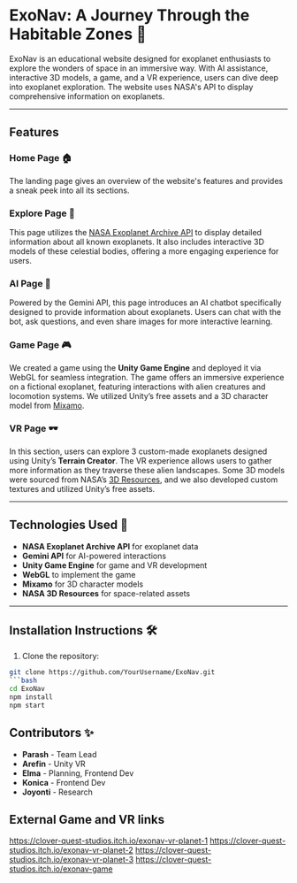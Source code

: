 # ExoNav: A Journey Through the Habitable Zones 🌌

ExoNav is an educational website designed for exoplanet enthusiasts to explore the wonders of space in an immersive way. With AI assistance, interactive 3D models, a game, and a VR experience, users can dive deep into exoplanet exploration. The website uses NASA's API to display comprehensive information on exoplanets.

---

## Features

### Home Page 🏠
The landing page gives an overview of the website's features and provides a sneak peek into all its sections.

### Explore Page 🔭
This page utilizes the [NASA Exoplanet Archive API](https://exoplanetarchive.ipac.caltech.edu/docs/API_queries.html) to display detailed information about all known exoplanets. It also includes interactive 3D models of these celestial bodies, offering a more engaging experience for users.

### AI Page 🤖
Powered by the Gemini API, this page introduces an AI chatbot specifically designed to provide information about exoplanets. Users can chat with the bot, ask questions, and even share images for more interactive learning.

### Game Page 🎮
We created a game using the **Unity Game Engine** and deployed it via WebGL for seamless integration. The game offers an immersive experience on a fictional exoplanet, featuring interactions with alien creatures and locomotion systems. We utilized Unity’s free assets and a 3D character model from [Mixamo](https://www.mixamo.com/).

### VR Page 🕶️
In this section, users can explore 3 custom-made exoplanets designed using Unity’s **Terrain Creator**. The VR experience allows users to gather more information as they traverse these alien landscapes. Some 3D models were sourced from NASA’s [3D Resources](https://nasa3d.arc.nasa.gov/models), and we also developed custom textures and utilized Unity’s free assets.

---

## Technologies Used 🚀
- **NASA Exoplanet Archive API** for exoplanet data
- **Gemini API** for AI-powered interactions
- **Unity Game Engine** for game and VR development
- **WebGL** to implement the game
- **Mixamo** for 3D character models
- **NASA 3D Resources** for space-related assets

---

## Installation Instructions 🛠️
1. Clone the repository:
```bash
git clone https://github.com/YourUsername/ExoNav.git
```bash
cd ExoNav
npm install
npm start
```

## Contributors ✨
- **Parash** - Team Lead
- **Arefin** - Unity VR
- **Elma** - Planning, Frontend Dev
- **Konica** - Frontend Dev
- **Joyonti** - Research




## External Game and VR links
https://clover-quest-studios.itch.io/exonav-vr-planet-1
https://clover-quest-studios.itch.io/exonav-vr-planet-2
https://clover-quest-studios.itch.io/exonav-vr-planet-3
https://clover-quest-studios.itch.io/exonav-game
